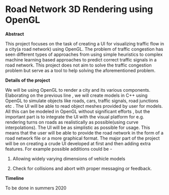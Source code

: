 # Road Network 3D Rendering using OpenGL

**Abstract**

This project focuses on the task of creating a UI for visualizing traffic flow in a city(a road network) using OpenGL. The problem of traffic congestion has seen different types of approaches from using simple heuristics to complex machine learning based approaches to predict correct traffic signals in a road network. This project does not aim to solve the traffic congestion problem but serve as a tool to help solving the aforementioned problem.

**Details of the project**

We will be using OpenGL to render a city and its various components. Elaborating on the previous line , we will create models in C++ using OpenGL to simulate objects like roads, cars, traffic signals, road junctions etc . The UI will be able to read object meshes provided by user for models. All this can be modeled in OpenGL without significant efforts , but the important part is to integrate the UI with the visual platform for e.g. rendering turns on roads as realistically as possible(using curve interpolations). The UI will be as simplistic as possible for usage. This means that the user will be able to provide the road network in the form of a road network file or a more graphical format. The major part of the project will be on creating a crude UI developed at first and then adding extra features. For example possible additions could be -

1. Allowing widely varying dimensions of vehicle models

2. Check for collisions and abort with proper messaging or feedback.

**Timeline** 

To be done in summers 2020
